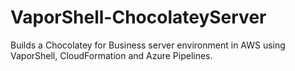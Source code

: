 # VaporShell-ChocolateyServer
Builds a Chocolatey for Business server environment in AWS using VaporShell, CloudFormation and Azure Pipelines.
